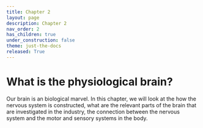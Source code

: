 ```yaml
---
title: Chapter 2
layout: page
description: Chapter 2
nav_order: 2
has_children: true
under_construction: false
theme: just-the-docs
released: True
---
```




# What is the physiological brain?

Our brain is an biological marvel. In this chapter, we will look at the how the nervous system is constructed, what are the relevant parts of the brain that are investigated in the industry, the connection between the nervous system and the motor and sensory systems in the body.
